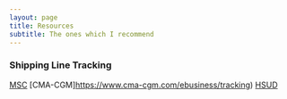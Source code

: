 ```yaml
---
layout: page
title: Resources
subtitle: The ones which I recommend
---
```


### Shipping Line Tracking

[MSC](https://www.msc.com/track-a-shipment?agencyPath=mwi)
[CMA-CGM]https://www.cma-cgm.com/ebusiness/tracking)
[HSUD](https://www.hamburgsud-line.com/liner/en/liner_services/ecommerce/visibility/track_trace/index.html)

